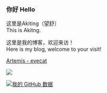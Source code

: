 ### 你好 Hello

这里是Akiting（望舒）  
This is Akitng.

这里是我的博客，欢迎来访！  
Here is my blog, welcome to your visit!

[Artemis - evecat](https://www.evecat.net/)
<!-- [纸盏的小窝](https://akiting01.github.io)   -->
<!-- [一个欢迎页（备用）](https://okayicu.com) -->



[![](https://moe-counter.glitch.me/get/@100001?theme=asoul)]()

[![我的 GitHub 数据](https://github-readme-stats.vercel.app/api?username=Akiting01&show_icons=true)]()


<!--
**akiting01/akiting01** is a ✨ _special_ ✨ repository because its `README.md` (this file) appears on your GitHub profile.

Here are some ideas to get you started:

- 🔭 I’m currently working on ...
- 🌱 I’m currently learning ...
- 👯 I’m looking to collaborate on ...
- 🤔 I’m looking for help with ...
- 💬 Ask me about ...
- 📫 How to reach me: ...
- 😄 Pronouns: ...
- ⚡ Fun fact: ...
-->
